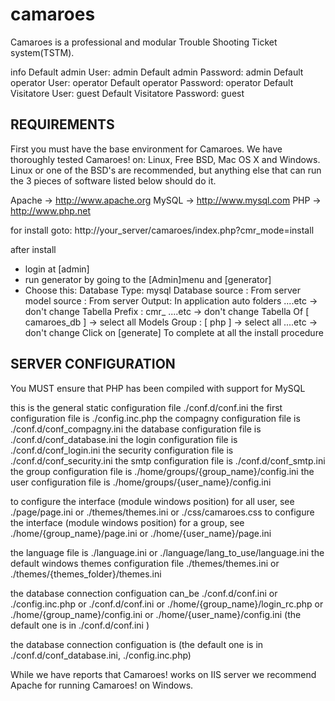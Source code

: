 # camaroes
Camaroes is a professional and modular Trouble Shooting Ticket system(TSTM).

info
Default admin User: 	admin
Default admin Password: 	admin
Default operator User: 	operator
Default operator Password: 	operator
Default Visitatore User: 	guest
Default Visitatore Password: 	guest

REQUIREMENTS
------------

First you must have the base environment for Camaroes.
We have thoroughly tested Camaroes! on: Linux, Free BSD, Mac OS X and Windows.
Linux or one of the BSD's are recommended, but anything else that can run the
3 pieces of software listed below should do it.

Apache	-> http://www.apache.org
MySQL	-> http://www.mysql.com
PHP	-> http://www.php.net

for install goto:
http://your_server/camaroes/index.php?cmr_mode=install

after install

- login at [admin]
- run generator by going to the [Admin]menu and [generator]
- Choose this:
   Database Type: mysql
   Database source : From server
   model source : From server
   Output: In application auto folders
   ....etc  -> don't change
   Tabella Prefix : cmr_
      ....etc  -> don't change
   Tabella Of [ camaroes_db ] -> select all
   Models Group : [ php ] -> select all
      ....etc  -> don't change
   Click on [generate] 
  To complete at all the install procedure


   

SERVER CONFIGURATION
--------------------

You MUST ensure that PHP has been compiled with support for MySQL

this is the general static configuration file ./conf.d/conf.ini
the first configuration file is ./config.inc.php
the compagny configuration file is ./conf.d/conf_compagny.ini
the database configuration file is ./conf.d/conf_database.ini
the login configuration file is ./conf.d/conf_login.ini
the security configuration file is ./conf.d/conf_security.ini
the smtp configuration file is ./conf.d/conf_smtp.ini
the group configuration file is ./home/groups/{group_name}/config.ini
the user configuration file is ./home/groups/{user_name}/config.ini
	
	
to configure the interface (module windows position) for all user, see ./page/page.ini or ./themes/themes.ini or ./css/camaroes.css
to configure the interface (module windows position) for a group, see ./home/{group_name}/page.ini or ./home/{user_name}/page.ini
	
the language file is ./language.ini or ./language/lang_to_use/language.ini
the default windows themes configuration file ./themes/themes.ini or ./themes/{themes_folder}/themes.ini

the database connection configuation can_be ./conf.d/conf.ini or ./config.inc.php or ./conf.d/conf.ini or ./home/{group_name}/login_rc.php  or ./home/{group_name}/config.ini  or ./home/{user_name}/config.ini (the default one is in ./conf.d/conf.ini )

the database connection configuation is  (the default one is in ./conf.d/conf_database.ini, ./config.inc.php)


While we have reports that Camaroes! works on IIS server we recommend Apache
for running Camaroes! on Windows.
